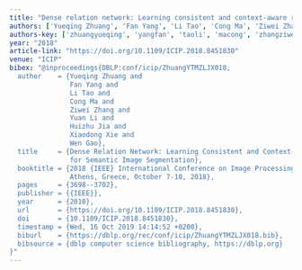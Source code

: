 ```yaml
---
title: "Dense relation network: Learning consistent and context-aware representation for semantic image segmentation"
authors: ['Yueqing Zhuang', 'Fan Yang', 'Li Tao', 'Cong Ma', 'Ziwei Zhang', 'Yuan Li', 'Huizhu Jia', 'Xiaodong Xie', 'Wen Gao 0001']
authors-key: ['zhuangyueqing', 'yangfan', 'taoli', 'macong', 'zhangziwei', 'liyuan', 'jiahuizhu', 'xiexiaodong', 'gaowen']
year: "2018"
article-link: "https://doi.org/10.1109/ICIP.2018.8451830"
venue: "ICIP"
bibex: "@inproceedings{DBLP:conf/icip/ZhuangYTMZLJX018,
  author    = {Yueqing Zhuang and
               Fan Yang and
               Li Tao and
               Cong Ma and
               Ziwei Zhang and
               Yuan Li and
               Huizhu Jia and
               Xiaodong Xie and
               Wen Gao},
  title     = {Dense Relation Network: Learning Consistent and Context-Aware Representation
               for Semantic Image Segmentation},
  booktitle = {2018 {IEEE} International Conference on Image Processing, {ICIP} 2018,
               Athens, Greece, October 7-10, 2018},
  pages     = {3698--3702},
  publisher = {{IEEE}},
  year      = {2018},
  url       = {https://doi.org/10.1109/ICIP.2018.8451830},
  doi       = {10.1109/ICIP.2018.8451830},
  timestamp = {Wed, 16 Oct 2019 14:14:52 +0200},
  biburl    = {https://dblp.org/rec/conf/icip/ZhuangYTMZLJX018.bib},
  bibsource = {dblp computer science bibliography, https://dblp.org}
}"
---
```

